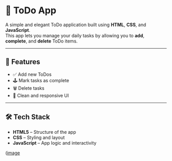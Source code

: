 # 📝 ToDo App

A simple and elegant ToDo application built using **HTML**, **CSS**, and **JavaScript**.  
This app lets you manage your daily tasks by allowing you to **add**, **complete**, and **delete** ToDo items.

---

## 🚀 Features

- ✅ Add new ToDos
- 🕹️ Mark tasks as complete
- 🗑️ Delete tasks
- 🎨 Clean and responsive UI

---

## 🛠️ Tech Stack

- **HTML5** – Structure of the app  
- **CSS** – Styling and layout  
- **JavaScript** – App logic and interactivity

([image](https://github.com/user-attachments/assets/97366336-17b7-4d6a-b955-54f17f093ed2)


